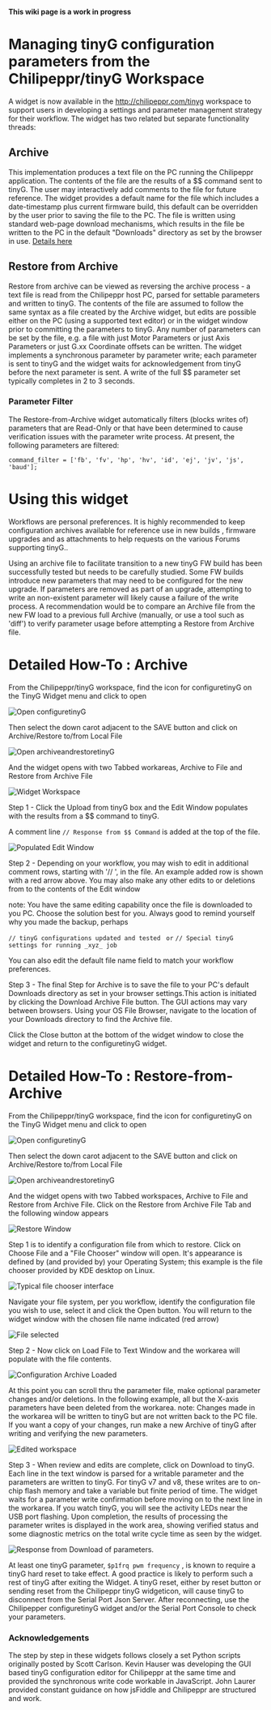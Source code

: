 **This wiki page is a work in progress**
# Managing tinyG configuration parameters from the Chilipeppr/tinyG Workspace #
A widget is now available in the http://chilipeppr.com/tinyg workspace to support users in developing a settings and parameter management strategy for their workflow. The widget has two related but separate functionality threads:
## Archive ##
This implementation produces a text file on the PC running the Chilipeppr application. The contents of the file are the results of a $$ command sent to tinyG. The user may interactively add comments to the file for future reference. The widget provides a default name for the file which includes a date-timestamp plus current firmware build, this default can be overridden by the user prior to saving the file to the PC. The file is written using standard web-page download mechanisms, which results in the file be written to the PC in the default "Downloads" directory as set by the browser in use.
[Details here](https://github.com/synthetos/TinyG/wiki/Chilipeppr-Archive-and-Restore-Parameters-for-tinyG#detailed-how-to--archive)
## Restore from Archive ##
Restore from archive can be viewed as reversing the archive process - a text file is read from the Chilipeppr host PC, parsed for settable parameters and written to tinyG. The contents of the file are assumed to follow the same syntax as a file created by the Archive widget, but edits are possible either on the PC (using a supported text editor) or in the widget window prior to committing the parameters to tinyG. Any number of parameters can be set by the file, e.g. a file with just Motor Parameters or just Axis Parameters or just G.xx Coordinate offsets can be written.
The widget implements a synchronous parameter by parameter write; each parameter is sent to tinyG and the widget waits for acknowledgement from tinyG before the next parameter is sent.
A write of the full $$ parameter set typically completes in 2 to 3 seconds.
### Parameter Filter ###
The Restore-from-Archive widget automatically filters (blocks writes of) parameters that are Read-Only or that have been determined to cause verification issues with the parameter write process. At present, the following parameters are filtered: 

  `command_filter = ['fb', 'fv', 'hp', 'hv', 'id', 'ej', 'jv', 'js', 'baud'];`

# Using this widget #
Workflows are personal preferences. It is highly recommended to keep configuration archives available for reference use in new builds , firmware upgrades and as attachments to help requests on the various Forums supporting tinyG..

Using an archive file to facilitate transition to a new tinyG FW build has been successfully tested but needs to be carefully studied. Some FW builds introduce new parameters that may need to be configured for the new upgrade. If parameters are removed as part of an upgrade, attempting to write an non-existent parameter will likely cause a failure of the write process.
A recommendation would be to compare an Archive file from the new FW load to a previous full Archive (manually, or use a tool such as 'diff') to verify parameter usage before attempting a Restore from Archive file.

# Detailed How-To : Archive #
From the Chilipeppr/tinyG workspace, find the icon for configuretinyG on the TinyG Widget menu and click to open

![Open configuretinyG](https://dl.dropboxusercontent.com/u/50261731/Wiki%20Work/Selection_226.jpg)

Then select the down carot adjacent to the SAVE button and click on Archive/Restore to/from Local File

![Open archiveandrestoretinyG](https://dl.dropboxusercontent.com/u/50261731/Wiki%20Work/Selection_227.jpg)

And the widget opens with two Tabbed workareas, Archive to File and Restore from Archive File

![Widget Workspace](https://dl.dropboxusercontent.com/u/50261731/Wiki%20Work/Selection_228.jpg)

Step 1 - Click the Upload from tinyG box and the Edit Window populates with the results from a $$ command to tinyG.

A comment line `// Response from $$ Command` is added at the top of the file.

![Populated Edit Window](https://dl.dropboxusercontent.com/u/50261731/Wiki%20Work/Selection_235.jpg)

Step 2  - Depending on your workflow, you may wish to edit in additional comment rows, starting with '// ', in the file. An example added row is shown with a red arrow above.
You may also make any other edits to or deletions from to the contents of the Edit window

note: You have the same editing capability once the file is downloaded to you PC. Choose the solution best for you. Always good to remind yourself why you made the backup, perhaps
 
`// tinyG configurations updated and tested `
`or`
`// Special tinyG settings for running _xyz_ job`

You can also edit the default file name field to match your workflow preferences.

Step 3 - The final Step for Archive is to save the file to your PC's default Downloads directory as set in your browser settings.This action is initiated by clicking the Download Archive File button. The GUI actions may vary between browsers.
Using your OS File Browser, navigate to the location of your Downloads directory to find the Archive file. 

Click the Close button at the bottom of the widget window to close the widget and return to the configuretinyG widget.

# Detailed How-To : Restore-from-Archive #
From the Chilipeppr/tinyG workspace, find the icon for configuretinyG on the TinyG Widget menu and click to open

![Open configuretinyG](https://dl.dropboxusercontent.com/u/50261731/Wiki%20Work/Selection_226.jpg)

Then select the down carot adjacent to the SAVE button and click on Archive/Restore to/from Local File

![Open archiveandrestoretinyG](https://dl.dropboxusercontent.com/u/50261731/Wiki%20Work/Selection_227.jpg)

And the widget opens with two Tabbed workspaces, Archive to File and Restore from Archive File. Click on the Restore from Archive File Tab and the following window appears

![Restore Window](https://dl.dropboxusercontent.com/u/50261731/Wiki%20Work/Selection_236.jpg)

Step 1 is to identify a configuration file from which to restore. Click on Choose File and a "File Chooser" window will open. It's appearance is defined by (and provided by) your Operating System; this example is the file chooser provided by KDE desktop on Linux.

![Typical file chooser interface](https://dl.dropboxusercontent.com/u/50261731/Wiki%20Work/Selection_237.jpg)

Navigate your file system, per you workflow, identify the configuration file you wish to use, select it and click the Open button. You will return to the widget window with the chosen file name indicated (red arrow)

![File selected](https://dl.dropboxusercontent.com/u/50261731/Wiki%20Work/Selection_238.jpg)

Step 2 - Now click on Load File to Text Window and the workarea will populate with the file contents.

![Configuration Archive Loaded](https://dl.dropboxusercontent.com/u/50261731/Wiki%20Work/Selection_239.jpg)

At this point you can scroll thru the parameter file, make optional parameter changes and/or deletions. In the following example, all but the X-axis parameters have been deleted from the workarea.
note: Changes made in the workarea will be written to tinyG but are not written back to the PC file.
If you want a copy of your changes, run make a new Archive of tinyG after writing and verifying the new parameters.

![Edited workspace](https://dl.dropboxusercontent.com/u/50261731/Wiki%20Work/Selection_240.jpg)

Step 3 - When review and edits are complete, click on Download to tinyG. Each line in the text window is parsed for a writable parameter and the parameters are written to tinyG. For tinyG v7 and v8,  these writes are to on-chip flash memory and take a variable but finite period of time. The widget waits for a parameter write confirmation before moving on to the next line in the workarea. If you watch tinyG, you will see the activity LEDs near the USB port flashing.
Upon completion, the results of processing the parameter writes is displayed in the work area, showing verified status and some diagnostic metrics on the total write cycle time as seen by the widget.

![Response from Download of parameters.](https://dl.dropboxusercontent.com/u/50261731/Wiki%20Work/Selection_241.jpg)

At least one tinyG parameter, `$p1frq pwm frequency` , is known to require a tinyG hard reset to take effect. A good practice is likely to perform such a rest of tinyG after exiting the Widget.
A tinyG reset, either by reset button or sending reset from the Chilipeppr tinyG widgeticon, will cause tinyG to disconnect from the Serial Port Json Server.
After reconnecting, use the Chilipepper configuretinyG widget and/or the Serial Port Console to check your parameters.


### Acknowledgements ###

The step by step in these widgets follows closely a set Python scripts originally posted by Scott Carlson. 
Kevin Hauser was developing the GUI based tinyG configuration editor for Chilipeppr at the same time and provided the synchronous write code workable in JavaScript. John Laurer provided constant guidance on how jsFiddle and Chilipeppr are structured and work.